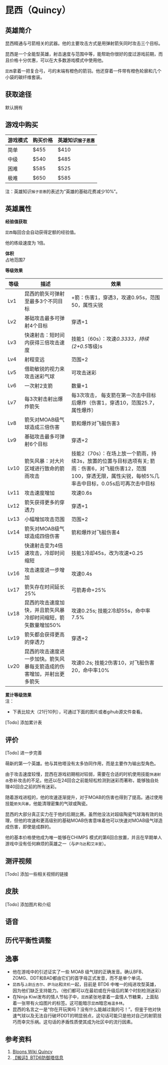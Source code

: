 # 昆西（Quincy）
## 英雄简介
昆西精通与弓箭相关的武器。他的主要攻击方式是用弹射箭矢同时攻击三个目标。

昆西是一个全能型英雄，射击速度与范围中等，能帮助你很好的度过游戏前期，而且价格十分优惠，可以在大多数游戏模式中使用他。

`昆西`拿着一把复合弓，弓的末端有橙色的箭羽。他还穿着一件带有橙色轮廓和几个小袋的碳纤维套装。

## 获取途径
默认拥有

## 游戏中购买
| 游戏模式 | 购买价格 | 英雄知识`猴子恩惠` | 
| - | - | - |
| 简单 | $455 | $410 |
| 中级 | $540 | $485 |
| 困难 | $585 | $525 |
| 极难 | $650 | $585 |

注：英雄知识`猴子恩惠`的表述为“英雄的基础花费减少10%”。


## 英雄属性
**经验值获取**

`昆西`每回合会自动获得定额的经验值。

他的练级速度为 1倍。

**体积**  
占地范围7

**等级效果**

| 等级 | 描述 | 效果|
| - | - | - |
Lv1 | 昆西的箭矢可弹射至最多3个不同目标 | +箭：伤害1，穿透3，攻速0.95s，范围50，属性尖锐 |
Lv2 | 基础攻击最多可弹射4个目标 | 穿透+1 |
Lv3 | 快速射击：短时间内获得三倍攻击速度 | 技能1（60s）：攻速*0.3333，持续(2+0.5*等级)s |
Lv4 | 射程变远 | 范围+2 |
Lv5 | 借助敏锐的视力来攻击迷彩气球 | 可攻击迷彩 |
Lv6 | 一次射2支箭 | 数量+1 |
Lv7 | 每3次射击射出爆炸箭矢 | 每3次攻击， 每支箭在第一次击中目标后爆炸（伤害1，穿透10，范围25.7，属性爆炸） |
Lv8 | 箭矢对MOAB级气球造成三倍伤害 | 箭和爆炸对飞艇伤害3 |
Lv9 | 基础攻击最多可弹射6个目标 | 穿透+2 |
Lv10 | 箭矢风暴：对大片区域进行致命的箭雨攻击 | 技能2（70s）：在场上放一个箭雨，持续3s，放置的位置与目标选项有关; 箭雨：伤害6，对飞艇伤害12，范围100，穿透无限，属性尖锐，每帧5%几率击中目标，0.05s后可再次击中目标 |
Lv11 | 攻击速度增加 | 攻速0.6s |
Lv12 | 箭矢获得更多的穿透力 | 穿透+1 |
Lv13 | 小幅增加攻击范围 | 范围+2 |
Lv14 | 箭矢对MOAB级气球造成四倍伤害 | 箭和爆炸对飞艇伤害4 |
Lv15 | 快速射击变为4倍速攻击，冷却时间缩短 | 技能1冷却45s，改为攻速*0.25 |
Lv16 | 攻击速度进一步增加 | 攻速0.4s |
Lv17 | 箭矢存在时间延长25% | 弓箭寿命+25% |
Lv18 | 昆西的攻击速度加快，并且箭矢风暴冷却时间缩短，箭矢数量增加50% | 攻速0.25s; 技能2冷却55s，命中率7.5% |
Lv19 | 箭矢都会获得更高的穿透力 | 穿透+2 |
Lv20 | 昆西的攻击速度进一步加快。箭矢风暴每支箭造成的伤害增加，并射出更多箭矢 | 攻速0.2s; 技能2伤害10，对飞艇伤害20，命中率10% |


**累计等级效果**  
注：

- 下表比较大（21行10列），可通过下面的图片或者gihub源文件查看。

[Todo] 添加累计表

## 评价
[Todo] 进一步完善

萌新的第一个英雄。他与其他塔没有太多协同作用，而是主要作为输出型角色。

由于攻击速度较慢，昆西在游戏初期相对较弱，需要在合适的时机使用技能`快速射击`弥补攻击的不足。他还以在24回合之前能轻松检测到迷彩而著称，能够独自处理40回合之前的所有迷彩。

随着游戏进程的，他的攻速逐渐提升，对于MOAB的伤害也得到了提高。通过使用技能`箭矢风暴`，他能清理密集的气球或陶瓷。

昆西的大部分真正实力在于他的后期比赛。虽然他没法对超级陶瓷气球海有效的处理，但他的攻速和更高级别的基础MOAB伤害意味着他可以快速对MOAB级气球造成伤害，即使是成群的。

他的基本价格使他成为唯一能够在CHIMPS 模式的第6回合放置，并且在早期单人游戏中没有任何麻烦的英雄之一（与`萨乌达`和`艾泽里`）。

## 测评视频
[Todo] 添加一些相关视频的链接

## 皮肤
[Todo] 添加图片和介绍

## 语音

## 历代平衡性调整

## 逸事
- 他在游戏中的引述证实了一些 MOAB 级气球的正确发音。确认BFB、ZOMG、DDT和BAD都由它们的首字母正式发音，而不是单个单词。
- `昆西`与`上尉丘吉尔`、`萨乌达`和`灵机`一起，目前是 BTD6 中唯一的纯进攻型英雄，因为他们缺乏支持能力。（他们都可以在最初或在升级后的某个时刻检测迷彩）
- 在Ninja Kiwi发布的情人节帖子中，`昆西`紧张地拿着一盒情人节糖果，上面贴着一张带有火焰图片的标签。这可能暗示`昆西`暗恋`格温多林`。
- 昆西的名言之一是“你在开玩笑吗？没有什么能越过我的弓！”。但鉴于他对快速气球以及无法自行破坏DDT的明显弱点，这句话可能只是他对自己的射箭技巧而幸灾乐祸。这句话的矛盾性质使其成为社区中的流行因素。

## 参考资料
1. [Bloons Wiki Quincy](https://bloons.fandom.com/wiki/Quincy_(BTD6))
2. [【搬运】BTD6防御塔信息](https://docs.qq.com/sheet/DVm9tcFl1ZndGd0Rv?tab=bb08j7)
